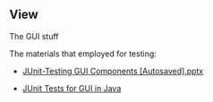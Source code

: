 ## View

The GUI stuff

The materials that employed for testing:

- [JUnit-Testing GUI Components [Autosaved].pptx](https://www.ece.uvic.ca/~shsaad/seng426/resources/Lab%20Slides/SEGG426-Lab6.pdf)

- [JUnit Tests for GUI in Java](https://stackoverflow.com/questions/16411823/junit-tests-for-gui-in-java)

